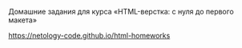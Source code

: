 Домашние задания для курса «HTML-верстка: с нуля до первого макета»

https://netology-code.github.io/html-homeworks
